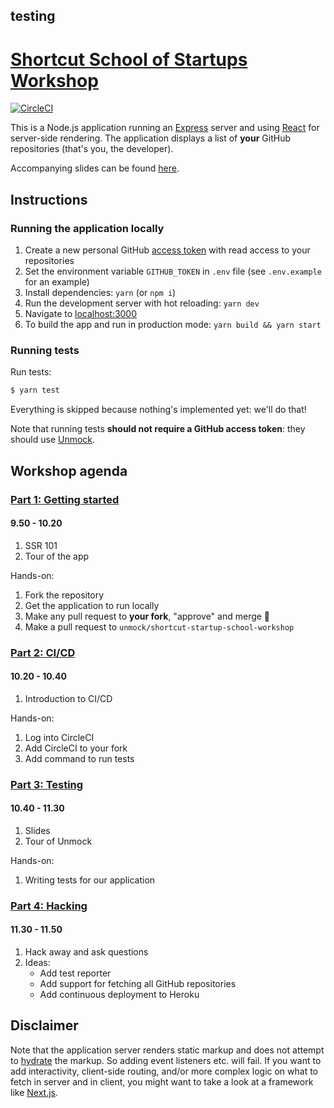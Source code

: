 ## testing

# [Shortcut School of Startups Workshop](https://unmock.github.io/shortcut-startup-school-workshop/#/welcome)

[![CircleCI](https://circleci.com/gh/Sulaymon333/shortcut-startup-school-workshop.svg?style=svg)](https://circleci.com/gh/Sulaymon333/shortcut-startup-school-workshop)

This is a Node.js application running an [Express](https://expressjs.com/) server and using [React](https://reactjs.org/) for server-side rendering. The application displays a list of **your** GitHub repositories (that's you, the developer).

Accompanying slides can be found [here](https://unmock.github.io/shortcut-startup-school-workshop/#/welcome).

## Instructions

### Running the application locally

1. Create a new personal GitHub [access token](https://github.com/settings/tokens) with read access to your repositories
1. Set the environment variable `GITHUB_TOKEN` in `.env` file (see `.env.example` for an example)
1. Install dependencies: `yarn` (or `npm i`)
1. Run the development server with hot reloading: `yarn dev`
1. Navigate to [localhost:3000](http://localhost:3000)
1. To build the app and run in production mode: `yarn build && yarn start`

### Running tests

Run tests:

```bash
$ yarn test
```

Everything is skipped because nothing's implemented yet: we'll do that!

Note that running tests **should not require a GitHub access token**: they should use [Unmock](https://unmock.io).

## Workshop agenda

### <u>Part 1: Getting started</u>

#### 9.50 - 10.20

1. SSR 101
1. Tour of the app

Hands-on:

1. Fork the repository
1. Get the application to run locally
1. Make any pull request to **your fork**, "approve" and merge 🦄
1. Make a pull request to `unmock/shortcut-startup-school-workshop`

### <u>Part 2: CI/CD</u>

#### 10.20 - 10.40

1. Introduction to CI/CD

Hands-on:

1. Log into CircleCI
1. Add CircleCI to your fork
1. Add command to run tests

### <u>Part 3: Testing</u>

#### 10.40 - 11.30

1. Slides
1. Tour of Unmock

Hands-on:

1. Writing tests for our application

### <u>Part 4: Hacking</u>

#### 11.30 - 11.50

1. Hack away and ask questions
1. Ideas:
   - Add test reporter
   - Add support for fetching all GitHub repositories
   - Add continuous deployment to Heroku

## Disclaimer

Note that the application server renders static markup and does not attempt to [hydrate](https://reactjs.org/docs/react-dom.html#hydrate) the markup. So adding event listeners etc. will fail. If you want to add interactivity, client-side routing, and/or more complex logic on what to fetch in server and in client, you might want to take a look at a framework like [Next.js](https://nextjs.org/).

